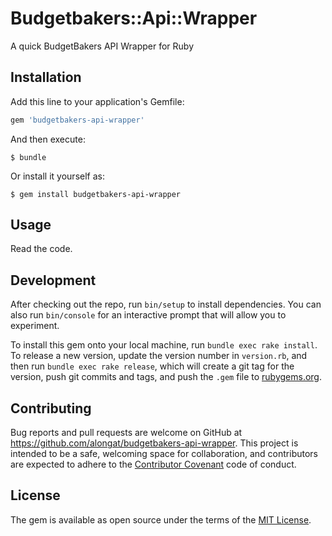 # Budgetbakers::Api::Wrapper

A quick BudgetBakers API Wrapper for Ruby

## Installation

Add this line to your application's Gemfile:

```ruby
gem 'budgetbakers-api-wrapper'
```

And then execute:

    $ bundle

Or install it yourself as:

    $ gem install budgetbakers-api-wrapper

## Usage

Read the code.

## Development

After checking out the repo, run `bin/setup` to install dependencies. You can also run `bin/console` for an interactive prompt that will allow you to experiment.

To install this gem onto your local machine, run `bundle exec rake install`. To release a new version, update the version number in `version.rb`, and then run `bundle exec rake release`, which will create a git tag for the version, push git commits and tags, and push the `.gem` file to [rubygems.org](https://rubygems.org).

## Contributing

Bug reports and pull requests are welcome on GitHub at https://github.com/alongat/budgetbakers-api-wrapper. This project is intended to be a safe, welcoming space for collaboration, and contributors are expected to adhere to the [Contributor Covenant](http://contributor-covenant.org) code of conduct.


## License

The gem is available as open source under the terms of the [MIT License](http://opensource.org/licenses/MIT).

